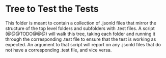 Tree to Test the Tests
======================

This folder is meant to contain a collection of .jsonld files that mirror the
structure of the top level folders and subfolders with .test files.  A script
(@@@TODO@@@) will walk this tree, taking each folder and running it through the
corresponding .test file to ensure that the test is working as expected.  An
argument to that script will report on any .jsonld files that do not have a
corresponding .test file, and vice versa.

